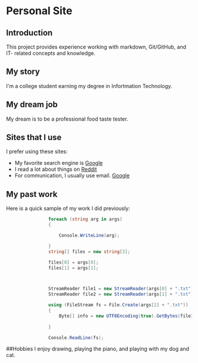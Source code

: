 # Personal Site

## Introduction
This project provides experience working with markdown, Git/GitHub, and IT-
related concepts and knowledge.

## My story
I'm a college student earning my degree in Infortmation Technology.

## My dream job
My dream is to be a professional food taste tester.

## Sites that I use
I prefer using these sites:
* My favorite search engine is [Google](https://google.com)
* I read a lot about things on [Reddit](https://reddit.com)
* For communication, I usually use email. [Google](rachelpipitone@gmail.com)


## My past work
Here is a quick sample of my work I did previously:

```C#
				foreach (string arg in args)
				{

					Console.WriteLine(arg);

				}
                string[] files = new string[3];

                files[0] = args[0];
                files[1] = args[1];



				StreamReader file1 = new StreamReader(args[0] + ".txt");
				StreamReader file2 = new StreamReader(args[1] + ".txt");

				using (FileStream fs = File.Create(args[2] + ".txt"))
				{
					Byte[] info = new UTF8Encoding(true).GetBytes(file1 + file2);
				    
				}

				Console.ReadLine(fs);

```

##Hobbies
I enjoy drawing, playing the piano, and playing with my dog and cat.
<br>
